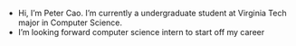 - Hi, I’m Peter Cao. I’m currently a undergraduate student at Virginia Tech major in Computer Science.
- I’m looking forward computer science intern to start off my career


<!---
tadiday/tadiday is a ✨ special ✨ repository because its `README.md` (this file) appears on your GitHub profile.
You can click the Preview link to take a look at your changes.
--->
